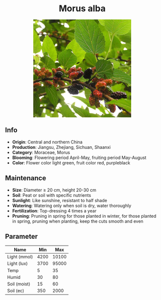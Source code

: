 <h1 align='center'>Morus alba</h1>
<p align="center">
    <img 
        align='center'
        width='320'
        src="../images/morus alba.png" 
        alt='Morus alba' />
</p>

## Info

 - **Origin**: Central and northern China
 - **Production**: Jiangsu, Zhejiang, Sichuan, Shaanxi
 - **Category**: Moraceae, Morus
 - **Blooming**: Flowering period April-May, fruiting period May-August
 - **Color**: Flower color light green, fruit color red, purpleblack

## Maintenance

 - **Size**: Diameter ≥ 20 cm, height 20-30 cm
 - **Soil**: Peat or soil with specific nutrients
 - **Sunlight**: Like sunshine, resistant to half shade
 - **Watering**: Watering only when soil is dry, water thoroughly
 - **Fertilization**: Top-dressing 4 times a year
 - **Pruning**: Pruning in spring for those planted in winter, for those planted in spring, pruning when planting, keep the cuts smooth and even

## Parameter

| Name         | Min  | Max   |
|--------------|------|-------|
| Light (mmol) | 4200 | 10100  |
| Light (lux)  | 3700 | 95000 |
| Temp         | 5    | 35    |
| Humid        | 30   | 80    |
| Soil (moist) | 15   | 60    |
| Soil (ec)    | 350  | 2000  |